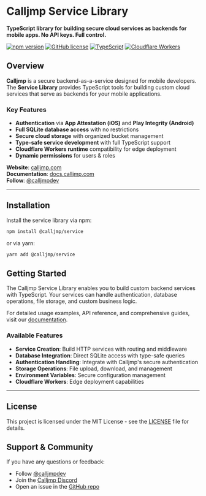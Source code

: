 # Calljmp Service Library

**TypeScript library for building secure cloud services as backends for mobile apps. No API keys. Full control.**

[![npm version](https://img.shields.io/npm/v/@calljmp/service)](https://www.npmjs.com/package/@calljmp/service)
[![GitHub license](https://img.shields.io/github/license/calljmp/calljmp-service)](LICENSE)
[![TypeScript](https://img.shields.io/badge/TypeScript-Ready-blue)](https://www.typescriptlang.org/)
[![Cloudflare Workers](https://img.shields.io/badge/Cloudflare-Workers-orange)](https://workers.cloudflare.com/)

## Overview

**Calljmp** is a secure backend-as-a-service designed for mobile developers. The **Service Library** provides TypeScript tools for building custom cloud services that serve as backends for your mobile applications.

### Key Features

- **Authentication** via **App Attestation (iOS)** and **Play Integrity (Android)**
- **Full SQLite database access** with no restrictions
- **Secure cloud storage** with organized bucket management
- **Type-safe service development** with full TypeScript support
- **Cloudflare Workers runtime** compatibility for edge deployment
- **Dynamic permissions** for users & roles

**Website**: [calljmp.com](https://calljmp.com)  
**Documentation**: [docs.calljmp.com](https://docs.calljmp.com)  
**Follow**: [@calljmpdev](https://x.com/calljmpdev)

---

## Installation

Install the service library via npm:

```sh
npm install @calljmp/service
```

or via yarn:

```sh
yarn add @calljmp/service
```

## Getting Started

The Calljmp Service Library enables you to build custom backend services with TypeScript. Your services can handle authentication, database operations, file storage, and custom business logic.

For detailed usage examples, API reference, and comprehensive guides, visit our [documentation](https://docs.calljmp.com).

### Available Features

- **Service Creation**: Build HTTP services with routing and middleware
- **Database Integration**: Direct SQLite access with type-safe queries
- **Authentication Handling**: Integrate with Calljmp's secure authentication
- **Storage Operations**: File upload, download, and management
- **Environment Variables**: Secure configuration management
- **Cloudflare Workers**: Edge deployment capabilities

---

## License

This project is licensed under the MIT License - see the [LICENSE](LICENSE) file for details.

## Support & Community

If you have any questions or feedback:

- Follow [@calljmpdev](https://x.com/calljmpdev)
- Join the [Calljmp Discord](https://discord.gg/DHsrADPUC6)
- Open an issue in the [GitHub repo](https://github.com/Calljmp/calljmp-react-native/issues)
